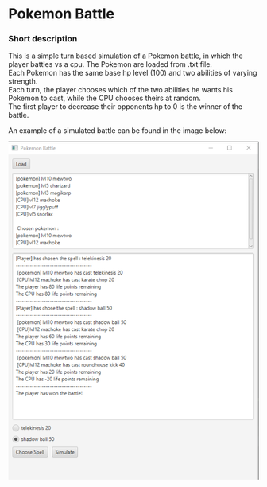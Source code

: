 # Pokemon Battle


### Short description
This is a simple turn based simulation of a Pokemon battle, in which the player battles vs a cpu. The Pokemon are loaded from .txt file.  
Each Pokemon has the same base hp level (100) and two abilities of varying strength.  
Each turn, the player chooses which of the two abilities he wants his Pokemon to cast, while the CPU chooses theirs at random.  
The first player to decrease their opponents hp to 0 is the winner of the battle.  

An example of a simulated battle can be found in the image below:  

![battle](https://raw.githubusercontent.com/fmm24/Pokemon-Battle/master/battle.png)
